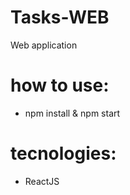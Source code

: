 # Tasks-WEB
  Web application

# how to use:
 - npm install & npm start
 
# tecnologies:
 - ReactJS
